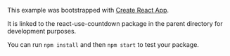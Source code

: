 This example was bootstrapped with [Create React App](https://github.com/facebook/create-react-app).

It is linked to the react-use-countdown package in the parent directory for development purposes.

You can run `npm install` and then `npm start` to test your package.
